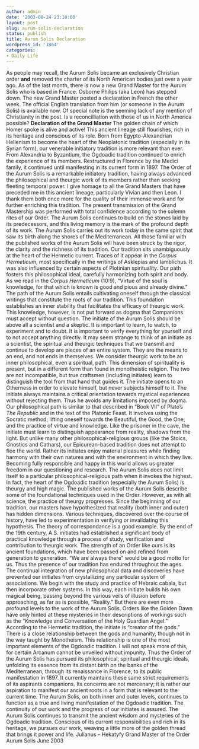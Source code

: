 ```yaml
---
author: admin
date: '2003-08-24 23:10:00'
layout: post
slug: aurum-solis-declaration
status: publish
title: Aurum Solis Declaration
wordpress_id: '1864'
categories:
- Daily Life
---
```


As people may recall, the Aurum Solis became an exclusively Christian
order **and** removed the charter of its North American bodies just over
a year ago. As of the last month, there is now a new Grand Master for
the Aurum Solis who is based in France. Osborne Philips (aka Leon) has
stepped down. The new Grand Master posted a declaration in French the
other week. The official English translation from him (or someone in the
Aurum Solis) is available now. Of special note is the seeming lack of
any mention of Christianity in the post. Is a reconcilliation with those
of us in North America possible? **Declaration of the Grand Master** The
golden chain of which Homer spoke is alive and active! This ancient
lineage still flourishes, rich in its heritage and conscious of its
role. Born from Egypto-Alexandrian Hellenism to become the heart of the
Neoplatonic tradition (especially in its Syrian form), our venerable
initiatory tradition is more relevant than ever. From Alexandria to
Byzantium, the Ogdoadic tradition continued to enrich the experience of
its members. Restructured in Florence by the Medici family, it continued
until manifesting in its current form in 1897. The Order of the Aurum
Solis is a remarkable initiatory tradition, having always advanced the
philosophical and theurgic work of its members rather than seeking
fleeting temporal power. I give homage to all the Grand Masters that
have preceded me in this ancient lineage, particularly Vivian and then
Leon. I thank them both once more for the quality of their immense work
and for further enriching this tradition. The present transmission of
the Grand Mastership was performed with total confidence according to
the solemn rites of our Order. The Aurum Solis continues to build on the
stones laid by its predecessors, and this living memory is the mark of
the profound depth of its work. The Aurum Solis carries out its work
today in the same spirit that saw its birth along the shores of the
Mediterranean. All those familiar with the published works of the Aurum
Solis will have been struck by the rigor, the clarity and the richness
of its tradition. Our tradition sits unambiguously at the heart of the
Hermetic current. Traces of it appear in the *Corpus Hermeticum*, most
specifically in the writings of Asklepias and Iamblichus. It was also
influenced by certain aspects of Plotinian spirituality. Our path
fosters this philosophical ideal, carefully harmonizing both spirit and
body. As we read in the *Corpus Hermeticum* (10:9), “Virtue of the soul
is knowledge, for that which is known is good and pious and already
divine.” The path of the Aurum Solis entails cultivating oneself through
the classical writings that constitute the roots of our tradition. This
foundation establishes an inner stability that facilitates the efficacy
of theurgic work. This knowledge, however, is not put forward as dogma
that Companions must accept without question. The initiate of the Aurum
Solis should be above all a scientist and a skeptic. It is important to
learn, to watch, to experiment and to doubt. It is important to verify
everything for yourself and to not accept anything directly. It may seem
strange to think of an initiate as a scientist, the spiritual and
theurgic techniques that we transmit and continue to develop are pieces
of an entire system. They are the means to an end, and not ends in
themselves. We consider theurgic work to be an inner philosophical, even
a spiritual, path. This dimension of spirituality is present, but in a
different form than found in monotheistic religion. The two are not
incompatible, but true craftsmen (including initiates) learn to
distinguish the tool from that hand that guides it. The initiate opens
to an Otherness in order to elevate himself, but never subjects himself
to it. The initiate always maintains a critical orientation towards
mystical experiences without rejecting them. Thus he avoids any
limitations imposed by dogma. Our philosophical path is similar to that
described in “Book VII” of Plato’s *The Republic* and in the text of the
Platonic Feast. It involves using the Socratic method; lifting oneself
towards the Beautiful, the Good, the One; and the practice of virtue and
knowledge. Like the prisoner in the cave, the initiate must learn to
distinguish appearance from reality, shadows from the light. But unlike
many other philosophical-religious groups (like the Stoics, Gnostics and
Cathars), our Epicurean-based tradition does not attempt to flee the
world. Rather its initiates enjoy material pleasures while finding
harmony with their own natures and with the environment in which they
live. Becoming fully responsible and happy in this world allows us
greater freedom in our questioning and research. The Aurum Solis does
not limit itself to a particular philosophical-religious path when it
invokes the highest. In fact, the heart of the Ogdoadic tradition
(especially the Aurum Solis) is theurgy and high magic. The published
works of the Aurum Solis describe some of the foundational techniques
used in the Order. However, as with all science, the practice of theurgy
progresses. Since the beginning of our tradition, our masters have
hypothesized that reality (both inner and outer) has hidden dimensions.
Various techniques, discovered over the course of history, have led to
experimentation in verifying or invalidating this hypothesis. The theory
of correspondance is a good example. By the end of the 19th century,
A.S. initiates had established a significant body of practical knowledge
through a process of study, verification and contribution to theurgic
work. The strength of an Order like ours is its ancient foundations,
which have been passed on and refined from generation to generation. “We
are always there” would be a good motto for us. Thus the presence of our
tradition has endured throughout the ages. The continual integration of
new philosophical data and discoveries have prevented our initiates from
crystallizing any particular system of associations. We begin with the
study and practice of Hebraic cabala, but then incorporate other
systems. In this way, each initiate builds his own magical being,
passing beyond the various veils of illusion before approaching, as far
as is possible, “Reality.” But there are even more profound levels to
the work of the Aurum Solis. Orders like the Golden Dawn have only
hinted at these mysteries in their descriptions of workings such as the
“Knowledge and Conversation of the Holy Guardian Angel.” According to
the Hermetic tradition, the initiate is “creator of the gods.” There is
a close relationship between the gods and humanity, though not in the
way taught by Monotheism. This relationship is one of the most important
elements of the Ogdoadic tradition. I will not speak more of this, for
certain Arcanum cannot be unveiled without impunity. Thus the Order of
the Aurum Solis has pursued its philosophical, spiritual and theurgic
ideals, unfolding its essence from its distant birth on the banks of the
Mediterranean, through its renaissance in Florence, to its public
manifestation in 1897. It currently maintains these same strict
requirements of its aspirants companions. Its concerns are not
mercenary; it is rather our aspiration to manifest our ancient roots in
a form that is relevant to the current time. The Aurum Solis, on both
inner and outer levels, continues to function as a true and living
manifestation of the Ogdoadic tradition. The continuity of our work and
the progress of our initiates is assured. The Aurum Solis continues to
transmit the ancient wisdom and mysteries of the Ogdoadic tradition.
Conscious of its current responsibilities and rich in its heritage, we
pursues our work, weaving a little more of the golden thread that brings
it power and life. Julianus – Hekatyfy Grand Master of the Order Aurum
Solis June 2003
